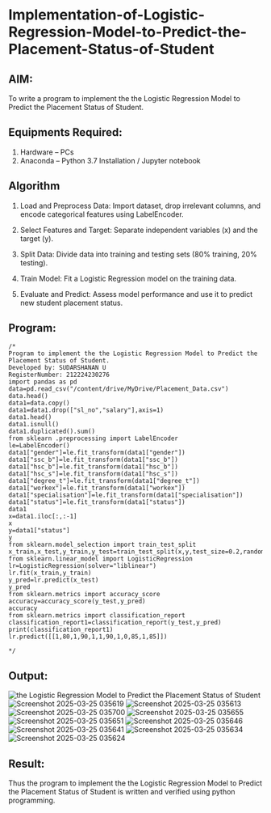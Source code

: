 # Implementation-of-Logistic-Regression-Model-to-Predict-the-Placement-Status-of-Student

## AIM:
To write a program to implement the the Logistic Regression Model to Predict the Placement Status of Student.

## Equipments Required:
1. Hardware – PCs
2. Anaconda – Python 3.7 Installation / Jupyter notebook

## Algorithm
1. Load and Preprocess Data: Import dataset, drop irrelevant columns, and encode categorical features using LabelEncoder.

2. Select Features and Target: Separate independent variables (x) and the target (y).

3. Split Data: Divide data into training and testing sets (80% training, 20% testing).

4. Train Model: Fit a Logistic Regression model on the training data.

5. Evaluate and Predict: Assess model performance and use it to predict new student placement status.

## Program:
```
/*
Program to implement the the Logistic Regression Model to Predict the Placement Status of Student.
Developed by: SUDARSHANAN U  
RegisterNumber: 212224230276
import pandas as pd 
data=pd.read_csv("/content/drive/MyDrive/Placement_Data.csv") 
data.head()
data1=data.copy() 
data1=data1.drop(["sl_no","salary"],axis=1)
data1.head()
data1.isnull()
data1.duplicated().sum()
from sklearn .preprocessing import LabelEncoder 
le=LabelEncoder() 
data1["gender"]=le.fit_transform(data1["gender"]) 
data1["ssc_b"]=le.fit_transform(data1["ssc_b"]) 
data1["hsc_b"]=le.fit_transform(data1["hsc_b"]) 
data1["hsc_s"]=le.fit_transform(data1["hsc_s"]) 
data1["degree_t"]=le.fit_transform(data1["degree_t"]) 
data1["workex"]=le.fit_transform(data1["workex"]) 
data1["specialisation"]=le.fit_transform(data1["specialisation"]) 
data1["status"]=le.fit_transform(data1["status"])
data1
x=data1.iloc[:,:-1] 
x 
y=data1["status"] 
y 
from sklearn.model_selection import train_test_split 
x_train,x_test,y_train,y_test=train_test_split(x,y,test_size=0.2,random_state=0)
from sklearn.linear_model import LogisticRegression 
lr=LogisticRegression(solver="liblinear")
lr.fit(x_train,y_train)
y_pred=lr.predict(x_test) 
y_pred
from sklearn.metrics import accuracy_score
accuracy=accuracy_score(y_test,y_pred)
accuracy
from sklearn.metrics import classification_report 
classification_report1=classification_report(y_test,y_pred) 
print(classification_report1) 
lr.predict([[1,80,1,90,1,1,90,1,0,85,1,85]])

*/
```

## Output:
![the Logistic Regression Model to Predict the Placement Status of Student](sam.png)
![Screenshot 2025-03-25 035619](https://github.com/user-attachments/assets/cc16314f-3d02-43d4-8dc6-beb20b800362)
![Screenshot 2025-03-25 035613](https://github.com/user-attachments/assets/d3da4e76-06d4-49b0-a80b-52e1ebc3d187)
![Screenshot 2025-03-25 035700](https://github.com/user-attachments/assets/959ff6ed-6817-4700-b647-a3dd0445f94c)
![Screenshot 2025-03-25 035655](https://github.com/user-attachments/assets/039426a1-c38e-4cd8-955d-bc09dcb8754d)
![Screenshot 2025-03-25 035651](https://github.com/user-attachments/assets/c365330a-8a15-410a-9f02-3e27c939959b)
![Screenshot 2025-03-25 035646](https://github.com/user-attachments/assets/1cfa98d8-5d98-4978-a12c-14261d89cb72)
![Screenshot 2025-03-25 035641](https://github.com/user-attachments/assets/9f679997-3dcd-4ad4-a015-129e359c0b76)
![Screenshot 2025-03-25 035634](https://github.com/user-attachments/assets/752fd087-20bb-45cf-bd8e-43fb52ca930e)
![Screenshot 2025-03-25 035624](https://github.com/user-attachments/assets/46891037-160c-43b1-83d0-b554bdbd92b7)


## Result:
Thus the program to implement the the Logistic Regression Model to Predict the Placement Status of Student is written and verified using python programming.

